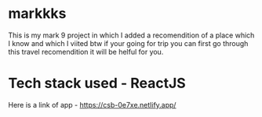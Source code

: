 # markkks

This is my mark 9 project in which I added a recomendition of a place which I know and which I viited btw if your going for trip you can first go through this travel recomendition it will be helful for you.

<h1>Tech stack used - ReactJS</h1>

Here is a link of app - https://csb-0e7xe.netlify.app/
